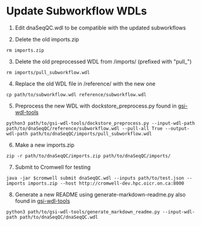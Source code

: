 # Update Subworkflow WDLs

1. Edit dnaSeqQC.wdl to be compatible with the updated subworkflows

2. Delete the old imports.zip
```
rm imports.zip
```

3. Delete the old preprocessed WDL from /imports/ (prefixed with "pull_")
```
rm imports/pull_subworkflow.wdl
```

4. Replace the old WDL file in /reference/ with the new one
```
cp path/to/subworkflow.wdl reference/subworkflow.wdl
```

5. Preprocess the new WDL with dockstore_preprocess.py found in [gsi-wdl-tools](https://github.com/oicr-gsi/gsi-wdl-tools)
```
python3 path/to/gsi-wdl-tools/dockstore_preprocess.py --input-wdl-path path/to/dnaSeqQC/reference/subworkflow.wdl --pull-all True --output-wdl-path path/to/dnaSeqQC/imports/pull_subworkflow.wdl
```

6. Make a new imports.zip
```
zip -r path/to/dnaSeqQC/imports.zip path/to/dnaSeqQC/imports/
```

7. Submit to Cromwell for testing
```
java -jar $cromwell submit dnaSeqQC.wdl --inputs path/to/test.json --imports imports.zip --host http://cromwell-dev.hpc.oicr.on.ca:8000
```

8. Generate a new README using generate-markdown-readme.py also found in [gsi-wdl-tools](https://github.com/oicr-gsi/gsi-wdl-tools)
```
python3 path/to/gsi-wdl-tools/generate_markdown_readme.py --input-wdl-path path/to/dnaSeqQC/dnaSeqQC.wdl
```